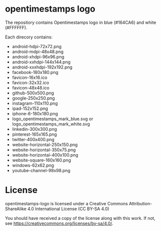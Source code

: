 # opentimestamps logo

The repository contains Opentimestamps logo in blue (#164CA6) and white (#FFFFFF).

Each direcory contains:
* android-hdpi-72x72.png
* android-mdpi-48x48.png
* android-xhdpi-96x96.png
* android-xxhdpi-144x144.png
* android-xxxhdpi-192x192.png
* facebook-180x180.png
* favicon-16x16.ico
* favicon-32x32.ico
* favicon-48x48.ico
* github-500x500.png
* google-250x250.png
* instagram-110x110.png
* ipad-152x152.png
* iphone-6-180x180.png
* logo_opentimestamps_mark_blue.svg or logo_opentimestamps_mark_white.svg
* linkedin-300x300.png
* pinterest-165x165.png
* twitter-400x400.png
* website-horizontal-250x150.png
* website-horizontal-350x75.png
* website-horizontal-400x100.png
* website-square-160x160.png
* windows-62x62.png
* youtube-channel-98x98.png

# License
opentimestamps-logo is licensed under a
Creative Commons Attribution-ShareAlike 4.0 International License (CC BY-SA 4.0) 

You should have received a copy of the license along with this
work. If not, see <https://creativecommons.org/licenses/by-sa/4.0/>.
